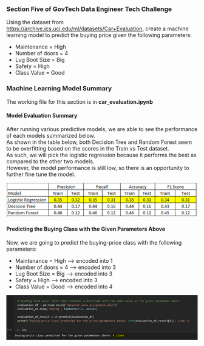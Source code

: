 ### Section Five of GovTech Data Engineer Tech Challenge
Using the dataset from https://archive.ics.uci.edu/ml/datasets/Car+Evaluation, create a machine learning model to predict the buying price given the following parameters:

- Maintenance = High
- Number of doors = 4
- Lug Boot Size = Big
- Safety = High
- Class Value = Good

### Machine Learning Model Summary

The working file for this section is in **car_evaluation.ipynb**

#### Model Evaluation Summary

After running various predictive models, we are able to see the performance of each models summarized below.
<br>
As shown in the table below, both Decision Tree and Random Forest seem to be overfitting based on the scores in the Train vs Test dataset.
<br>
As such, we will pick the logistic regression because it performs the best as compared to the other two models.
<br>
However, the model performance is still low, so there is an opportunity to further fine tune the model.

![Model Summary](image/model_summary.PNG)

#### Predicting the Buying Class with the Given Parameters Above

Now, we are going to predict the buying-price class with the following parameters:
- Maintenance = High --> encoded into 1
- Number of doors = 4 --> encoded into 3
- Lug Boot Size = Big --> encoded into 3
- Safety = High --> encoded into 3
- Class Value = Good --> encoded into 4

![price prediction](image/price_prediction.PNG)